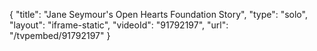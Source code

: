{
    "title": "Jane Seymour's Open Hearts Foundation Story",
    "type": "solo",
    "layout": "iframe-static",
    "videoId": "91792197",
    "url": "\/tvpembed\/91792197"
}
